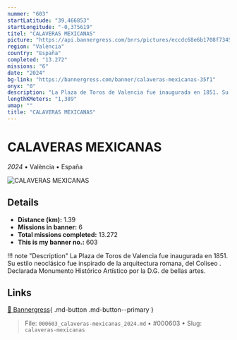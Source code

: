 ```yaml
---
nummer: "603"
startLatitude: "39,466853"
startLongitude: "-0,375619"
titel: "CALAVERAS MEXICANAS"
picture: "https://api.bannergress.com/bnrs/pictures/eccdc68e6b1708f73455329bc55f459c"
region: "València"
country: "España"
completed: "13.272"
missions: "6"
date: "2024"
bg-link: "https://bannergress.com/banner/calaveras-mexicanas-35f1"
onyx: "0"
description: "La Plaza de Toros de Valencia fue inaugurada en 1851. Su estilo neoclásico fue inspirado de la arquitectura romana, del Coliseo . Declarada Monumento Histórico Artístico por la D.G. de bellas artes."
lengthKMeters: "1,389"
umap: ""
title: "CALAVERAS MEXICANAS"
---
```

# CALAVERAS MEXICANAS

*2024* • València • España

![CALAVERAS MEXICANAS](https://api.bannergress.com/bnrs/pictures/eccdc68e6b1708f73455329bc55f459c)

## Details
- **Distance (km):** 1.39
- **Missions in banner:** 6
- **Total missions completed:** 13.272
- **This is my banner no.:** 603


!!! note "Description"
    La Plaza de Toros de Valencia fue inaugurada en 1851. Su estilo neoclásico fue inspirado de la arquitectura romana, del Coliseo . Declarada Monumento Histórico Artístico por la D.G. de bellas artes.



## Links
[🔗 Bannergress](https://bannergress.com/banner/calaveras-mexicanas-35f1){ .md-button .md-button--primary }



> File: `000603_calaveras-mexicanas_2024.md` • #000603 • Slug: `calaveras-mexicanas`
